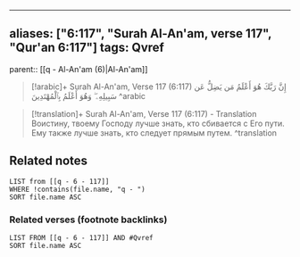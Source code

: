 
---
aliases: ["6:117", "Surah Al-An'am, verse 117", "Qur'an 6:117"]
tags: Qvref
---

parent:: [[q - Al-An'am (6)|Al-An'am]]

> [!arabic]+ Surah Al-An'am, Verse 117 (6:117)
> <span class="quran-arabic">إِنَّ رَبَّكَ هُوَ أَعْلَمُ مَن يَضِلُّ عَن سَبِيلِهِۦ ۖ وَهُوَ أَعْلَمُ بِٱلْمُهْتَدِينَ</span>
^arabic

> [!translation]+ Surah Al-An'am, Verse 117 (6:117) - Translation
> Воистину, твоему Господу лучше знать, кто сбивается с Его пути. Ему также лучше знать, кто следует прямым путем.
^translation



## Related notes
```dataview
LIST from [[q - 6 - 117]]
WHERE !contains(file.name, "q - ")
SORT file.name ASC
```

### Related verses (footnote backlinks)
```dataview
LIST FROM [[q - 6 - 117]] AND #Qvref
SORT file.name ASC
```

